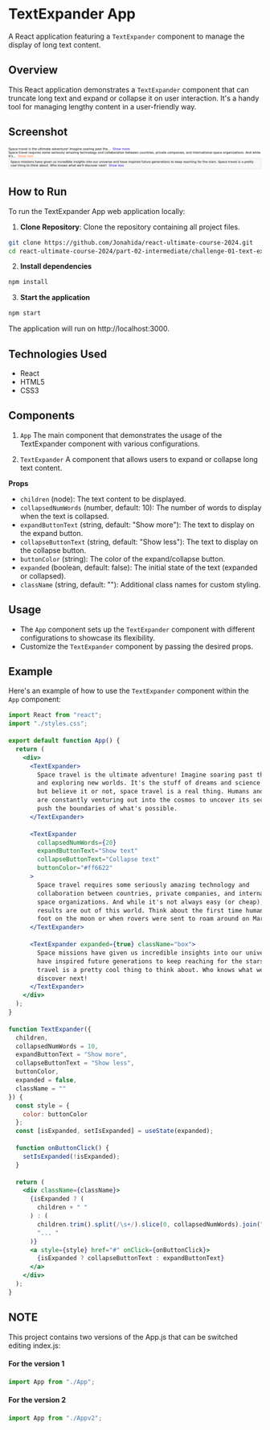 # TextExpander App

A React application featuring a `TextExpander` component to manage the display of long text content.

## Overview

This React application demonstrates a `TextExpander` component that can truncate long text and expand or collapse it on user interaction. It's a handy tool for managing lengthy content in a user-friendly way.

## Screenshot

![TextExpander Application Screenshot](screenshot.png)

## How to Run

To run the TextExpander App web application locally:

1. **Clone Repository**: Clone the repository containing all project files.

```bash
git clone https://github.com/Jonahida/react-ultimate-course-2024.git
cd react-ultimate-course-2024/part-02-intermediate/challenge-01-text-expander/
```

2. **Install dependencies**
```bash
npm install
```

3. **Start the application**
```bash
npm start
```

The application will run on http://localhost:3000.

## Technologies Used
- React
- HTML5
- CSS3

## Components
1. `App`
The main component that demonstrates the usage of the TextExpander component with various configurations.

2. `TextExpander`
A component that allows users to expand or collapse long text content.

**Props**
- `children` (node): The text content to be displayed.
- `collapsedNumWords` (number, default: 10): The number of words to display when the text is collapsed.
- `expandButtonText` (string, default: "Show more"): The text to display on the expand button.
- `collapseButtonText` (string, default: "Show less"): The text to display on the collapse button.
- `buttonColor` (string): The color of the expand/collapse button.
- `expanded` (boolean, default: false): The initial state of the text (expanded or collapsed).
- `className` (string, default: ""): Additional class names for custom styling.


## Usage
- The `App` component sets up the `TextExpander` component with different configurations to showcase its flexibility.
- Customize the `TextExpander` component by passing the desired props.


## Example
Here's an example of how to use the `TextExpander` component within the `App` component:

```jsx
import React from "react";
import "./styles.css";

export default function App() {
  return (
    <div>
      <TextExpander>
        Space travel is the ultimate adventure! Imagine soaring past the stars
        and exploring new worlds. It's the stuff of dreams and science fiction,
        but believe it or not, space travel is a real thing. Humans and robots
        are constantly venturing out into the cosmos to uncover its secrets and
        push the boundaries of what's possible.
      </TextExpander>

      <TextExpander
        collapsedNumWords={20}
        expandButtonText="Show text"
        collapseButtonText="Collapse text"
        buttonColor="#ff6622"
      >
        Space travel requires some seriously amazing technology and
        collaboration between countries, private companies, and international
        space organizations. And while it's not always easy (or cheap), the
        results are out of this world. Think about the first time humans stepped
        foot on the moon or when rovers were sent to roam around on Mars.
      </TextExpander>

      <TextExpander expanded={true} className="box">
        Space missions have given us incredible insights into our universe and
        have inspired future generations to keep reaching for the stars. Space
        travel is a pretty cool thing to think about. Who knows what we'll
        discover next!
      </TextExpander>
    </div>
  );
}

function TextExpander({
  children,
  collapsedNumWords = 10,
  expandButtonText = "Show more",
  collapseButtonText = "Show less",
  buttonColor,
  expanded = false,
  className = ""
}) {
  const style = {
    color: buttonColor
  };
  const [isExpanded, setIsExpanded] = useState(expanded);

  function onButtonClick() {
    setIsExpanded(!isExpanded);
  }

  return (
    <div className={className}>
      {isExpanded ? (
        children + " "
      ) : (
        children.trim().split(/\s+/).slice(0, collapsedNumWords).join(" ") +
        "... "
      )}
      <a style={style} href="#" onClick={onButtonClick}>
        {isExpanded ? collapseButtonText : expandButtonText}
      </a>
    </div>
  );
}
```

## NOTE
This project contains two versions of the App.js that can be switched editing index.js:  

#### For the version 1

```jsx
import App from "./App";
```

#### For the version 2

```jsx
import App from "./Appv2";
``` 